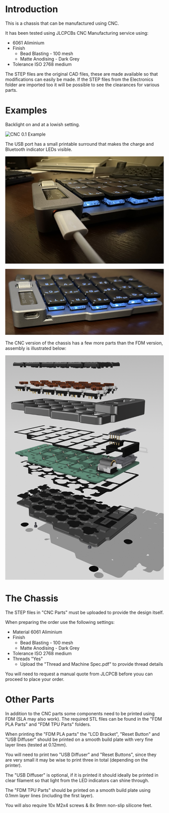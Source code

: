# Introduction

This is a chassis that can be manufactured using CNC.

It has been tested using JLCPCBs CNC Manufacturing service using:
 * 6061 Aliminium
 * Finish
   * Bead Blasting - 100 mesh
   * Matte Anodising - Dark Grey
 * Tolerance ISO 2768 medium

The STEP files are the original CAD files, these are made available so that modifications can easily be made. If the STEP files from the Electronics folder are imported too it will be possible to see the clearances for various parts.

# Examples

Backlight on and at a lowish setting.

![CNC 0.1 Example](../../images/cnc/main.png?raw=true "CNC 0.1 Example")

The USB port has a small printable surround that makes the charge and Bluetooth indicator LEDs visible.

![CNC 0.1 Example](../../images/cnc/indicators.jpeg?raw=true "CNC 0.1 Example")

![CNC 0.1 Example](../../images/cnc/rear.jpeg?raw=true "CNC 0.1 Example")

The CNC version of the chassis has a few more parts than the FDM version, assembly is illustrated below:

![CNC 0.1 Example](../../images/cnc/assembly.png?raw=true "CNC 0.1 Example")


# The Chassis

The STEP files in "CNC Parts" must be uploaded to provide the design itself.

When preparing the order use the following settings:
 * Material 6061 Aliminium
 * Finish
   * Bead Blasting - 100 mesh
   * Matte Anodising - Dark Grey
 * Tolerance ISO 2768 medium
 * Threads "Yes"
   * Upload the "Thread and Machine Spec.pdf" to provide thread details

You will need to request a manual quote from JLCPCB before youu can proceed to place your order.

# Other Parts

In addition to the CNC parts some components need to be printed using FDM (SLA may also work). The required STL files can be found in the "FDM PLA Parts" and "FDM TPU Parts" folders.

When printing the "FDM PLA parts" the "LCD Bracket", "Reset Button" and "USB Diffuser" should be printed on a smooth build plate with very fine layer lines (tested at 0.12mm).

You will need to print two "USB Diffuser" and "Reset Buttons", since they are very small it may be wise to print three in total (depending on the printer).

The "USB Diffuser" is optional, if it is printed it should ideally be printed in clear filament so that light from the LED indicators can shine through.

The "FDM TPU Parts" should be printed on a smooth build plate using 0.1mm layer lines (including the first layer).

You will also require 10x M2x4 screws & 8x 9mm non-slip silicone feet.
